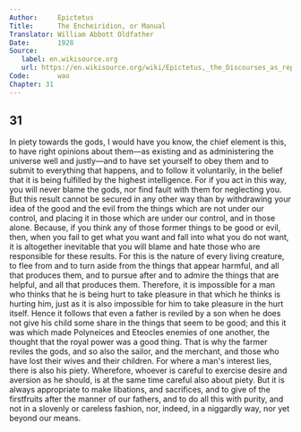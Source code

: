 ```yaml
---
Author:     Epictetus  
Title:      The Encheiridion, or Manual  
Translator: William Abbott Oldfather  
Date:       1928  
Source: 
   label: en.wikisource.org
   url: https://en.wikisource.org/wiki/Epictetus,_the_Discourses_as_reported_by_Arrian,_the_Manual,_and_Fragments/Manual 
Code:       wao  
Chapter: 31
---
```

##  31

In piety towards the gods, I would have you know, the chief element is this, to
have right opinions about them—as existing and as administering the universe
well and justly—and to have set yourself to obey them and to submit to
everything that happens, and to follow it voluntarily, in the belief that it is
being fulfilled by the highest intelligence. For if you act in this way, you
will never blame the gods, nor find fault with them for neglecting you. But
this result cannot be secured in any other way than by withdrawing your idea of
the good and the evil from the things which are not under our control, and
placing it in those which are under our control, and in those alone. Because,
if you think any of those former things to be good or evil, then, when you fail
to get what you want and fall into what you do not want, it is altogether
inevitable that you will blame and hate those who are responsible for these
results. For this is the nature of every living creature, to flee from and to
turn aside from the things that appear harmful, and all that produces them, and
to pursue after and to admire the things that are helpful, and all that
produces them. Therefore, it is impossible for a man who thinks that he is
being hurt to take pleasure in that which he thinks is hurting him, just as it
is also impossible for him to take pleasure in the hurt itself. Hence it
follows that even a father is reviled by a son when he does not give his child
some share in the things that seem to be good; and this it was which made
Polyneices and Eteocles enemies of one another, the thought that the royal
power was a good thing. That is why the farmer reviles the gods, and so also
the sailor, and the merchant, and those who have lost their wives and their
children. For where a man's interest lies, there is also his piety. Wherefore,
whoever is careful to exercise desire and aversion as he should, is at the same
time careful also about piety. But it is always appropriate to make libations,
and sacrifices, and to give of the firstfruits after the manner of our fathers,
and to do all this with purity, and not in a slovenly or careless fashion, nor,
indeed, in a niggardly way, nor yet beyond our means.



